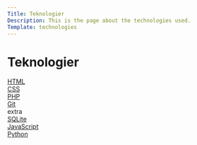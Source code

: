 ```yaml
---
Title: Teknologier
Description: This is the page about the technologies used. 
Template: technologies
---
```



<span class="title">Teknologier</span>
==========================

<div class="box html">
<a href="technology/html">HTML</a>
</div>

<div class="box css">
<a href="technology/css">CSS</a>
</div>

<!-- ROW 3-->
<div class="box php">
<a href="technology/php">PHP</a>
</div>

<div class="box git">
<a href="technology/git">Git</a>
</div>

<div class="box extra">
extra
</div>
	
<!-- ROW 4 -->

<div class="box sql">
<a href="technology/sqlite">SQLite</a>
</div>

<!-- ROW 5 -->	

<div class="box js">
<a href="technology/javascript">JavaScript</a>
</div>

<div class="box py">
<a href="technology/python">Python</a>
</div>